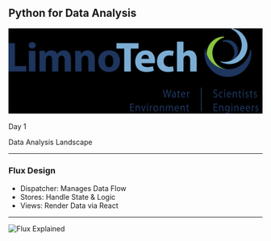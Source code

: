 ## Python for Data Analysis
![LimnoTech](/assets/01_LimnoTech_official_logo_sm.png)

Day 1

Data Analysis Landscape 

---

### Flux Design

- Dispatcher: Manages Data Flow
- Stores: Handle State & Logic
- Views: Render Data via React

---

![Flux Explained](https://facebook.github.io/flux/img/flux-simple-f8-diagram-explained-1300w.png)